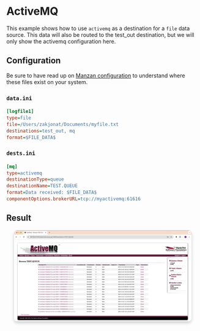 # ActiveMQ

This example shows how to use `activemq` as a destination for a `file` data source. This data will also be routed to the test_out destination, but we will only show the activemq configuration here.

## Configuration

Be sure to have read up on [Manzan configuration](/config/index.md) to understand where these files exist on your system.

### `data.ini`

```ini
[logfile1]
type=file
file=/Users/zakjonat/Documents/myfile.txt
destinations=test_out, mq
format=$FILE_DATA$
```

### `dests.ini`

```ini
[mq]
type=activemq
destinationType=queue
destinationName=TEST.QUEUE
format=Data received: $FILE_DATA$
componentOptions.brokerURL=tcp://myactivemq:61616
```

## Result

<div style="text-align: center; margin: 20px;">
    <img src="https://github.com/ThePrez/Manzan/blob/main/docs/images/activeMQ.png?raw=true" alt="ActiveMQ dashboard" style="box-shadow: 0 4px 8px rgba(0, 0, 0, 0.2); border-radius: 8px; max-width: 100%; display: block; margin-bottom: 20px;">
</div>